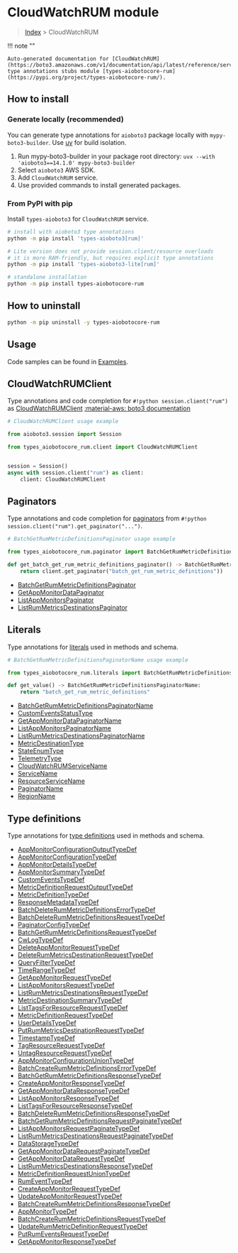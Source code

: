 # CloudWatchRUM module

> [Index](../README.md) > CloudWatchRUM


!!! note ""

    Auto-generated documentation for [CloudWatchRUM](https://boto3.amazonaws.com/v1/documentation/api/latest/reference/services/rum.html#cloudwatchrum)
    type annotations stubs module [types-aiobotocore-rum](https://pypi.org/project/types-aiobotocore-rum/).

## How to install

### Generate locally (recommended)

You can generate type annotations for `aioboto3` package locally with `mypy-boto3-builder`.
Use [uv](https://docs.astral.sh/uv/getting-started/installation/) for build isolation.

1. Run mypy-boto3-builder in your package root directory: `uvx --with 'aioboto3==14.1.0' mypy-boto3-builder`
1. Select `aioboto3` AWS SDK.
1. Add `CloudWatchRUM` service.
1. Use provided commands to install generated packages.



### From PyPI with pip

Install `types-aioboto3` for `CloudWatchRUM` service.

```bash
# install with aioboto3 type annotations
python -m pip install 'types-aioboto3[rum]'

# Lite version does not provide session.client/resource overloads
# it is more RAM-friendly, but requires explicit type annotations
python -m pip install 'types-aioboto3-lite[rum]'

# standalone installation
python -m pip install types-aiobotocore-rum
```



## How to uninstall

```bash
python -m pip uninstall -y types-aiobotocore-rum
```

## Usage

Code samples can be found in [Examples](./usage.md).

## CloudWatchRUMClient

Type annotations and code completion for  `#!python session.client("rum")` as [CloudWatchRUMClient](./client.md)
[:material-aws: boto3 documentation](https://boto3.amazonaws.com/v1/documentation/api/latest/reference/services/rum.html#CloudWatchRUM.Client)

```python
# CloudWatchRUMClient usage example

from aioboto3.session import Session

from types_aiobotocore_rum.client import CloudWatchRUMClient


session = Session()
async with session.client("rum") as client:
    client: CloudWatchRUMClient
```


## Paginators

Type annotations and code completion for
[paginators](./paginators.md)
from `#!python session.client("rum").get_paginator("...")`.

```python
# BatchGetRumMetricDefinitionsPaginator usage example

from types_aiobotocore_rum.paginator import BatchGetRumMetricDefinitionsPaginator

def get_batch_get_rum_metric_definitions_paginator() -> BatchGetRumMetricDefinitionsPaginator:
    return client.get_paginator("batch_get_rum_metric_definitions"))
```

- [BatchGetRumMetricDefinitionsPaginator](./paginators.md#batchgetrummetricdefinitionspaginator)
- [GetAppMonitorDataPaginator](./paginators.md#getappmonitordatapaginator)
- [ListAppMonitorsPaginator](./paginators.md#listappmonitorspaginator)
- [ListRumMetricsDestinationsPaginator](./paginators.md#listrummetricsdestinationspaginator)








## Literals

Type annotations for [literals](./literals.md) used in methods and schema.

```python
# BatchGetRumMetricDefinitionsPaginatorName usage example

from types_aiobotocore_rum.literals import BatchGetRumMetricDefinitionsPaginatorName

def get_value() -> BatchGetRumMetricDefinitionsPaginatorName:
    return "batch_get_rum_metric_definitions"
```

- [BatchGetRumMetricDefinitionsPaginatorName](./literals.md#batchgetrummetricdefinitionspaginatorname)
- [CustomEventsStatusType](./literals.md#customeventsstatustype)
- [GetAppMonitorDataPaginatorName](./literals.md#getappmonitordatapaginatorname)
- [ListAppMonitorsPaginatorName](./literals.md#listappmonitorspaginatorname)
- [ListRumMetricsDestinationsPaginatorName](./literals.md#listrummetricsdestinationspaginatorname)
- [MetricDestinationType](./literals.md#metricdestinationtype)
- [StateEnumType](./literals.md#stateenumtype)
- [TelemetryType](./literals.md#telemetrytype)
- [CloudWatchRUMServiceName](./literals.md#cloudwatchrumservicename)
- [ServiceName](./literals.md#servicename)
- [ResourceServiceName](./literals.md#resourceservicename)
- [PaginatorName](./literals.md#paginatorname)
- [RegionName](./literals.md#regionname)




## Type definitions

Type annotations for [type definitions](./type_defs.md) used in methods and schema.

- [AppMonitorConfigurationOutputTypeDef](./type_defs.md#appmonitorconfigurationoutputtypedef)
- [AppMonitorConfigurationTypeDef](./type_defs.md#appmonitorconfigurationtypedef)
- [AppMonitorDetailsTypeDef](./type_defs.md#appmonitordetailstypedef)
- [AppMonitorSummaryTypeDef](./type_defs.md#appmonitorsummarytypedef)
- [CustomEventsTypeDef](./type_defs.md#customeventstypedef)
- [MetricDefinitionRequestOutputTypeDef](./type_defs.md#metricdefinitionrequestoutputtypedef)
- [MetricDefinitionTypeDef](./type_defs.md#metricdefinitiontypedef)
- [ResponseMetadataTypeDef](./type_defs.md#responsemetadatatypedef)
- [BatchDeleteRumMetricDefinitionsErrorTypeDef](./type_defs.md#batchdeleterummetricdefinitionserrortypedef)
- [BatchDeleteRumMetricDefinitionsRequestTypeDef](./type_defs.md#batchdeleterummetricdefinitionsrequesttypedef)
- [PaginatorConfigTypeDef](./type_defs.md#paginatorconfigtypedef)
- [BatchGetRumMetricDefinitionsRequestTypeDef](./type_defs.md#batchgetrummetricdefinitionsrequesttypedef)
- [CwLogTypeDef](./type_defs.md#cwlogtypedef)
- [DeleteAppMonitorRequestTypeDef](./type_defs.md#deleteappmonitorrequesttypedef)
- [DeleteRumMetricsDestinationRequestTypeDef](./type_defs.md#deleterummetricsdestinationrequesttypedef)
- [QueryFilterTypeDef](./type_defs.md#queryfiltertypedef)
- [TimeRangeTypeDef](./type_defs.md#timerangetypedef)
- [GetAppMonitorRequestTypeDef](./type_defs.md#getappmonitorrequesttypedef)
- [ListAppMonitorsRequestTypeDef](./type_defs.md#listappmonitorsrequesttypedef)
- [ListRumMetricsDestinationsRequestTypeDef](./type_defs.md#listrummetricsdestinationsrequesttypedef)
- [MetricDestinationSummaryTypeDef](./type_defs.md#metricdestinationsummarytypedef)
- [ListTagsForResourceRequestTypeDef](./type_defs.md#listtagsforresourcerequesttypedef)
- [MetricDefinitionRequestTypeDef](./type_defs.md#metricdefinitionrequesttypedef)
- [UserDetailsTypeDef](./type_defs.md#userdetailstypedef)
- [PutRumMetricsDestinationRequestTypeDef](./type_defs.md#putrummetricsdestinationrequesttypedef)
- [TimestampTypeDef](./type_defs.md#timestamptypedef)
- [TagResourceRequestTypeDef](./type_defs.md#tagresourcerequesttypedef)
- [UntagResourceRequestTypeDef](./type_defs.md#untagresourcerequesttypedef)
- [AppMonitorConfigurationUnionTypeDef](./type_defs.md#appmonitorconfigurationuniontypedef)
- [BatchCreateRumMetricDefinitionsErrorTypeDef](./type_defs.md#batchcreaterummetricdefinitionserrortypedef)
- [BatchGetRumMetricDefinitionsResponseTypeDef](./type_defs.md#batchgetrummetricdefinitionsresponsetypedef)
- [CreateAppMonitorResponseTypeDef](./type_defs.md#createappmonitorresponsetypedef)
- [GetAppMonitorDataResponseTypeDef](./type_defs.md#getappmonitordataresponsetypedef)
- [ListAppMonitorsResponseTypeDef](./type_defs.md#listappmonitorsresponsetypedef)
- [ListTagsForResourceResponseTypeDef](./type_defs.md#listtagsforresourceresponsetypedef)
- [BatchDeleteRumMetricDefinitionsResponseTypeDef](./type_defs.md#batchdeleterummetricdefinitionsresponsetypedef)
- [BatchGetRumMetricDefinitionsRequestPaginateTypeDef](./type_defs.md#batchgetrummetricdefinitionsrequestpaginatetypedef)
- [ListAppMonitorsRequestPaginateTypeDef](./type_defs.md#listappmonitorsrequestpaginatetypedef)
- [ListRumMetricsDestinationsRequestPaginateTypeDef](./type_defs.md#listrummetricsdestinationsrequestpaginatetypedef)
- [DataStorageTypeDef](./type_defs.md#datastoragetypedef)
- [GetAppMonitorDataRequestPaginateTypeDef](./type_defs.md#getappmonitordatarequestpaginatetypedef)
- [GetAppMonitorDataRequestTypeDef](./type_defs.md#getappmonitordatarequesttypedef)
- [ListRumMetricsDestinationsResponseTypeDef](./type_defs.md#listrummetricsdestinationsresponsetypedef)
- [MetricDefinitionRequestUnionTypeDef](./type_defs.md#metricdefinitionrequestuniontypedef)
- [RumEventTypeDef](./type_defs.md#rumeventtypedef)
- [CreateAppMonitorRequestTypeDef](./type_defs.md#createappmonitorrequesttypedef)
- [UpdateAppMonitorRequestTypeDef](./type_defs.md#updateappmonitorrequesttypedef)
- [BatchCreateRumMetricDefinitionsResponseTypeDef](./type_defs.md#batchcreaterummetricdefinitionsresponsetypedef)
- [AppMonitorTypeDef](./type_defs.md#appmonitortypedef)
- [BatchCreateRumMetricDefinitionsRequestTypeDef](./type_defs.md#batchcreaterummetricdefinitionsrequesttypedef)
- [UpdateRumMetricDefinitionRequestTypeDef](./type_defs.md#updaterummetricdefinitionrequesttypedef)
- [PutRumEventsRequestTypeDef](./type_defs.md#putrumeventsrequesttypedef)
- [GetAppMonitorResponseTypeDef](./type_defs.md#getappmonitorresponsetypedef)

